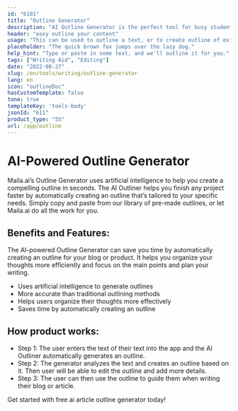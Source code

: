 ```yaml
---
id: "6101"
title: "Outline Generator"
description: "AI Outline Generator is the perfect tool for busy students and professionals who need to quickly generate outlines for their papers and presentations. This AI-powered tool uses natural language processing to automatically generate outline templates based on your input text. Simply enter your text and the AI Outline Generator will do the rest, creating a well-organized, easy-to-follow outline that will help you get your thoughts down on paper quickly and efficiently."
header: "easy outline your content"
usage: "This can be used to outline a text, or to create outline of existing content."
placeholder: "The quick brown fox jumps over the lazy dog."
help_hint: "Type or paste in some text, and we'll outline it for you."
tags: ["Writing Aid", "Editing"]
date: "2022-08-27"
slug: /en/tools/writing/outline-generator
lang: en
icon: "outlineDoc"
hasCustomTemplate: false
tone: true
templateKey: 'tools-body'
jsonId: "611"
product_type: "55"
url: /app/outline
---
```



# AI-Powered Outline Generator

Maila.ai’s Outline Generator uses artificial intelligence to help you create a compelling outline in seconds. The AI Outliner helps you finish any project faster by automatically creating an outline that’s tailored to your specific needs. Simply copy and paste from our library of pre-made outlines, or let Maila.ai do all the work for you.


## Benefits and Features:

The AI-powered Outline Generator can save you time by automatically creating an outline for your blog or product. It helps you organize your thoughts more efficiently and focus on the main points and plan your writing.


- Uses artificial intelligence to generate outlines 
- More accurate than traditional outlining methods 
- Helps users organize their thoughts more effectively 
- Saves time by automatically creating an outline 

## How product works: 

- Step 1: The user enters the text of their text into the app and the AI Outliner automatically generates an outline.
- Step 2: The generator analyzes the text and creates an outline based on it. Then user will be able to edit the outline and add more details.
- Step 3: The user can then use the outline to guide them when writing their blog or article.

Get started with free ai article outline generator today!


